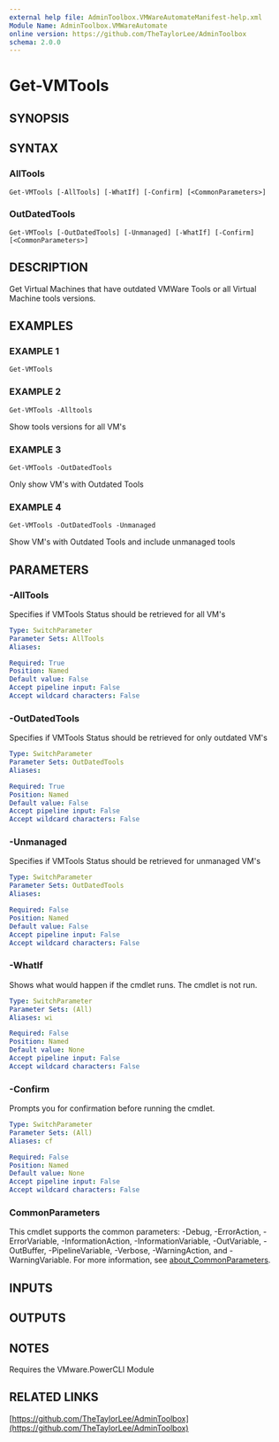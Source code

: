 ```yaml
---
external help file: AdminToolbox.VMWareAutomateManifest-help.xml
Module Name: AdminToolbox.VMWareAutomate
online version: https://github.com/TheTaylorLee/AdminToolbox
schema: 2.0.0
---
```


# Get-VMTools

## SYNOPSIS

## SYNTAX

### AllTools
```
Get-VMTools [-AllTools] [-WhatIf] [-Confirm] [<CommonParameters>]
```

### OutDatedTools
```
Get-VMTools [-OutDatedTools] [-Unmanaged] [-WhatIf] [-Confirm] [<CommonParameters>]
```

## DESCRIPTION
Get Virtual Machines that have outdated VMWare Tools or all Virtual Machine tools versions.

## EXAMPLES

### EXAMPLE 1
```
Get-VMTools
```

### EXAMPLE 2
```
Get-VMTools -Alltools
```

Show tools versions for all VM's

### EXAMPLE 3
```
Get-VMTools -OutDatedTools
```

Only show VM's with Outdated Tools

### EXAMPLE 4
```
Get-VMTools -OutDatedTools -Unmanaged
```

Show VM's with Outdated Tools and include unmanaged tools

## PARAMETERS

### -AllTools
Specifies if VMTools Status should be retrieved for all VM's

```yaml
Type: SwitchParameter
Parameter Sets: AllTools
Aliases:

Required: True
Position: Named
Default value: False
Accept pipeline input: False
Accept wildcard characters: False
```

### -OutDatedTools
Specifies if VMTools Status should be retrieved for only outdated VM's

```yaml
Type: SwitchParameter
Parameter Sets: OutDatedTools
Aliases:

Required: True
Position: Named
Default value: False
Accept pipeline input: False
Accept wildcard characters: False
```

### -Unmanaged
Specifies if VMTools Status should be retrieved for unmanaged VM's

```yaml
Type: SwitchParameter
Parameter Sets: OutDatedTools
Aliases:

Required: False
Position: Named
Default value: False
Accept pipeline input: False
Accept wildcard characters: False
```

### -WhatIf
Shows what would happen if the cmdlet runs.
The cmdlet is not run.

```yaml
Type: SwitchParameter
Parameter Sets: (All)
Aliases: wi

Required: False
Position: Named
Default value: None
Accept pipeline input: False
Accept wildcard characters: False
```

### -Confirm
Prompts you for confirmation before running the cmdlet.

```yaml
Type: SwitchParameter
Parameter Sets: (All)
Aliases: cf

Required: False
Position: Named
Default value: None
Accept pipeline input: False
Accept wildcard characters: False
```

### CommonParameters
This cmdlet supports the common parameters: -Debug, -ErrorAction, -ErrorVariable, -InformationAction, -InformationVariable, -OutVariable, -OutBuffer, -PipelineVariable, -Verbose, -WarningAction, and -WarningVariable. For more information, see [about_CommonParameters](http://go.microsoft.com/fwlink/?LinkID=113216).

## INPUTS

## OUTPUTS

## NOTES
Requires the VMware.PowerCLI Module

## RELATED LINKS

[https://github.com/TheTaylorLee/AdminToolbox](https://github.com/TheTaylorLee/AdminToolbox)

